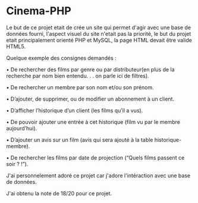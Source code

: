 # Cinema-PHP

Le but de ce projet etait de crée un site qui permet d'agir avec une base de données fourni, l'aspect visuel du site n'etait pas la priorité, le but du projet etait principalement orienté PHP et MySQL, la page HTML devait être valide HTML5.

Quelque exemple des consignes demandés : 

• De rechercher des films par genre ou par distributeur(en plus de la recherche par nom bien entendu. . .
on parle ici de filtres).

• De rechercher un membre par son nom et/ou son prénom.

• D’ajouter, de supprimer, ou de modifier un abonnement à un client.

• D’afficher l’historique d’un client (les films qu’il a vus).

• De pouvoir ajouter une entrée à cet historique (film vu par le membre aujourd’hui).

• D’ajouter un avis sur un film (avis qui sera ajouté à la table historique-membre).

• De rechercher les films par date de projection (“Quels films passent ce soir ? !”).


J'ai personnelement adoré ce projet car j'adore l'intéraction avec une base de données.

J'ai obtenu la note de 18/20 pour ce projet.

